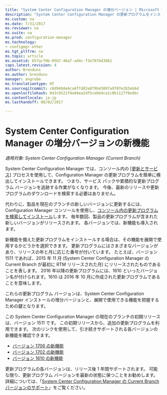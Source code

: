 ```yaml
---
title: "System Center Configuration Manager の増分バージョン | Microsoft Docs"
description: "System Center Configuration Manager の更新プログラムをインストールして管理する方法について説明します。"
ms.custom: na
ms.date: 7/31/2017
ms.reviewer: na
ms.suite: na
ms.prod: configuration-manager
ms.technology:
- configmgr-other
ms.tgt_pltfrm: na
ms.topic: article
ms.assetid: b57acf0b-05b7-46af-ad4c-f3e707bd3861
caps.latest.revision: 4
author: Brenduns
ms.author: brenduns
manager: angrobe
ms.translationtype: HT
ms.sourcegitcommit: c0d94b8e6ca6ffd82e879b43097a9787e283eb6d
ms.openlocfilehash: 043c9521f4a94ea2df5cebb4ca1c0b1127f0edbc
ms.contentlocale: ja-jp
ms.lasthandoff: 08/02/2017

---
```

# <a name="whats-new-in-system-center-configuration-manager-incremental-versions"></a>System Center Configuration Manager の増分バージョンの新機能

*適用対象: System Center Configuration Manager (Current Branch)*




 System Center Configuration Manager では、コンソール内の [[更新とサービス]](/sccm/core/servers/manage/updates) プロセスを使用して、Configuration Manager の更新プログラムを簡単に検出してインストールできます。 つまり、サービス パックや累積的な更新プログラム バージョンを追跡する作業がなくなります。 今後、最新のリリースや更新プログラムのダウンロードを検索する必要はありません。

 代わりに、製品を現在のブランチの新しいバージョンに更新するには、Configuration Manager コンソールを使用し、[コンソール内の更新プログラムを検索してインストール](../../../core/servers/manage/install-in-console-updates.md)します。 毎年数回、製品の更新プログラムが含まれた新しいバージョンがリリースされます。 各バージョンでは、新機能も導入されます。  

 新機能を備えた更新プログラムをインストールする場合は、その機能を展開で使用するかどうかを選択できます。 更新プログラムにはさまざまなバージョンがあり、リリースの年と月に応じた番号が付いています。 たとえば、バージョン 1511 であれば、2015 年 11 月 (System Center Configuration Manager の Current Branch が最初に RTM リリースされた月) にリリースされたものであることを表します。 2016 年以降の更新プログラムには、1610 といったバージョン名が付けられます。1610 は 2016 年 10 月に作成された更新プログラムであることを意味します。

 これらの更新プログラム バージョンは、System Center Configuration Manager インストールの増分バージョンと、展開で使用できる機能を把握するための鍵となります。

 この System Center Configuration Manager の現在のブランチの初期リリースは、バージョン 1511 です。 この初期リリースから、追加の更新プログラムを利用できます。 次のリンクを使用して、引き続きサポートされる各バージョンの新機能を確認できます。
  - [バージョン 1706 の新機能](../../../core/plan-design/changes/whats-new-in-version-1706.md)  
  - [バージョン 1702 の新機能](../../../core/plan-design/changes/whats-new-in-version-1702.md)
  - [バージョン 1610 の新機能](../../../core/plan-design/changes/whats-new-in-version-1610.md)


 更新プログラムの各バージョンは、リリース後 1 年間サポートされます。 可能な限り、更新プログラム バージョンを最新の状態に保つことをお勧めします。 詳細については、「[System Center Configuration Manager の Current Branch バージョンのサポート](../../../core/servers/manage/current-branch-versions-supported.md)」をご覧ください。  

